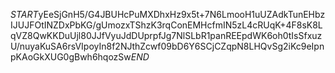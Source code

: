 $START$yEeSjGnH5/G4JBUHcPuMXDhxHz9x5t+7N6LmooH1uUZAdkTunEHbzIJUJFOtINZDxPbKG/gUmozxTShzK3rqConEMHcfmIN5zL4cRUqK+4F8sK8LqVZ8QwKKDuUjl80JJfVyuJdDUprpfJg7NlSLbR1panREEpdWK6oh0tIsSfxuzU/nuyaKuSA6rsVIpoyIn8f2NJthZcwf09bD6Y6SCjCZqpN8LHQvSg2iKc9eIpnpKAoGkXUG0gBwh6hqozSw$END$
